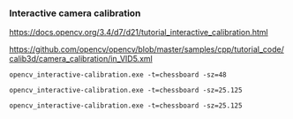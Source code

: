 ### Interactive camera calibration


https://docs.opencv.org/3.4/d7/d21/tutorial_interactive_calibration.html

https://github.com/opencv/opencv/blob/master/samples/cpp/tutorial_code/calib3d/camera_calibration/in_VID5.xml


	opencv_interactive-calibration.exe -t=chessboard -sz=48
	
	opencv_interactive-calibration.exe -t=chessboard -sz=25.125
	
	opencv_interactive-calibration.exe -t=chessboard -sz=25.125